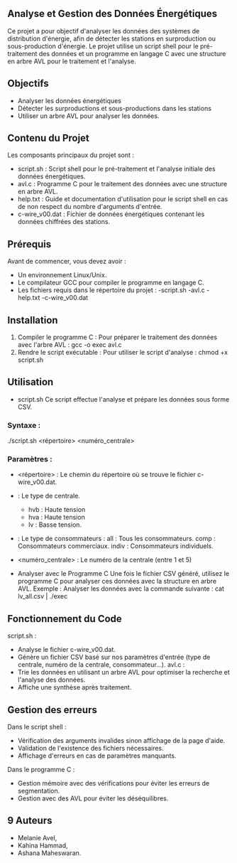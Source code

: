 ## Analyse et Gestion des Données Énergétiques

Ce projet a pour objectif d'analyser les données des systèmes de distribution d'énergie, afin de détecter les stations en surproduction ou sous-production d'énergie. Le projet utilise un script shell pour le pré-traitement des données et un programme en langage C avec une structure en arbre AVL pour le traitement et l'analyse.

##  Objectifs
- Analyser les données énergétiques 
- Détecter les surproductions et sous-productions dans les stations 
- Utiliser un arbre AVL pour analyser les données.

##  Contenu du Projet
Les composants principaux du projet sont :
- script.sh : Script shell pour le pré-traitement et l'analyse initiale des données énergétiques.
- avl.c : Programme C pour le traitement des données avec une structure en arbre AVL.
- help.txt : Guide et documentation d'utilisation pour le script shell en cas de non respect du nombre d'arguments d'entrée.
- c-wire_v00.dat : Fichier de données énergétiques contenant les données chiffrées des stations.
  
##  Prérequis
Avant de commencer, vous devez avoir :
- Un environnement Linux/Unix.
- Le compilateur GCC pour compiler le programme en langage C.
- Les fichiers requis dans le répertoire du projet :
  -script.sh 
  -avl.c
  -help.txt 
  -c-wire_v00.dat


##  Installation

1. Compiler le programme C : Pour préparer le traitement des données avec l'arbre AVL : gcc -o exec avl.c 
2. Rendre le script exécutable : Pour utiliser le script d'analyse : chmod +x script.sh

##  Utilisation

- script.sh
Ce script effectue l'analyse et prépare les données sous forme CSV.
### Syntaxe : 
./script.sh <répertoire> <type> <consommateur> <numéro_centrale>
### Paramètres :
- <répertoire> : Le chemin du répertoire où se trouve le fichier c-wire_v00.dat.
- <type> : Le type de centrale.
  - hvb : Haute tension
  - hva : Haute tension
  - lv : Basse tension.
- <consommateur> : Le type de consommateurs : all : Tous les consommateurs.  comp : Consommateurs commerciaux.  indiv : Consommateurs individuels.
- <numéro_centrale> : Le numéro de la centrale (entre 1 et 5)

- Analyser avec le Programme C
Une fois le fichier CSV généré, utilisez le programme C pour analyser ces données avec la structure en arbre AVL.
Exemple : Analyser les données avec la commande suivante : cat lv_all.csv | ./exec

##  Fonctionnement du Code

 script.sh :
- Analyse le fichier c-wire_v00.dat.
- Génère un fichier CSV basé sur nos paramètres d'entrée (type de centrale, numéro de la centrale, consommateur...).
avl.c :
- Trie les données en utilisant un arbre AVL pour optimiser la recherche et l'analyse des données.
- Affiche une synthèse après traitement.


##  Gestion des erreurs

Dans le script shell :
- Vérification des arguments invalides sinon affichage de la page d'aide.
- Validation de l'existence des fichiers nécessaires.
- Affichage d'erreurs en cas de paramètres manquants.

Dans le programme C :
- Gestion mémoire avec des vérifications pour éviter les erreurs de segmentation.
- Gestion avec des AVL pour éviter les déséquilibres.



## 9 Auteurs
- Melanie Avel,
- Kahina Hammad,
- Ashana Maheswaran.




